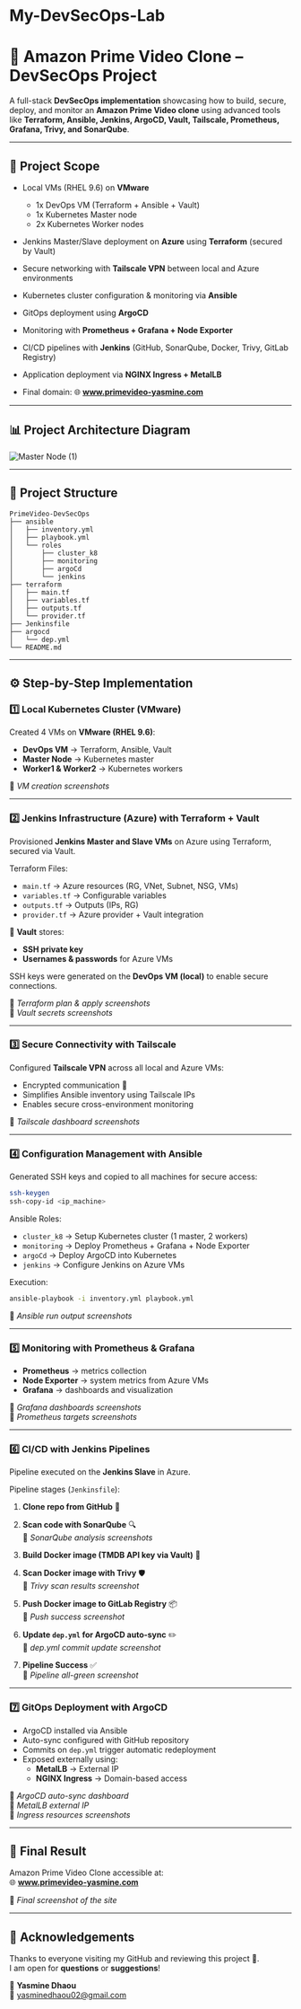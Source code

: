 # My-DevSecOps-Lab

# 🎥 Amazon Prime Video Clone – DevSecOps Project

A full-stack **DevSecOps implementation** showcasing how to build, secure, deploy, and monitor an **Amazon Prime Video clone** using advanced tools like **Terraform, Ansible, Jenkins, ArgoCD, Vault, Tailscale, Prometheus, Grafana, Trivy, and SonarQube**.

---

## 🧩 Project Scope

- Local VMs (RHEL 9.6) on **VMware**  
  - 1x DevOps VM (Terraform + Ansible + Vault)  
  - 1x Kubernetes Master node  
  - 2x Kubernetes Worker nodes  

- Jenkins Master/Slave deployment on **Azure** using **Terraform** (secured by Vault)  
- Secure networking with **Tailscale VPN** between local and Azure environments  
- Kubernetes cluster configuration & monitoring via **Ansible**  
- GitOps deployment using **ArgoCD**  
- Monitoring with **Prometheus + Grafana + Node Exporter**  
- CI/CD pipelines with **Jenkins** (GitHub, SonarQube, Docker, Trivy, GitLab Registry)  
- Application deployment via **NGINX Ingress + MetalLB**  
- Final domain: 🌐 **www.primevideo-yasmine.com**

---

## 📊 Project Architecture Diagram


![Master Node (1)](https://github.com/user-attachments/assets/ef455c4d-b8e1-4f8a-9d74-b43e1b1247f5)


---

## 📁 Project Structure
```
PrimeVideo-DevSecOps
├── ansible
│   ├── inventory.yml
│   ├── playbook.yml
│   └── roles
│       ├── cluster_k8
│       ├── monitoring
│       ├── argoCd
│       └── jenkins
├── terraform
│   ├── main.tf
│   ├── variables.tf
│   ├── outputs.tf
│   └── provider.tf
├── Jenkinsfile
├── argocd
│   └── dep.yml
└── README.md
```

---

## ⚙️ Step-by-Step Implementation

### 1️⃣ Local Kubernetes Cluster (VMware)

Created 4 VMs on **VMware (RHEL 9.6)**:  
- **DevOps VM** → Terraform, Ansible, Vault  
- **Master Node** → Kubernetes master  
- **Worker1 & Worker2** → Kubernetes workers  

📸 *VM creation screenshots*

---

### 2️⃣ Jenkins Infrastructure (Azure) with Terraform + Vault

Provisioned **Jenkins Master and Slave VMs** on Azure using Terraform, secured via Vault.

Terraform Files:
- `main.tf` → Azure resources (RG, VNet, Subnet, NSG, VMs)  
- `variables.tf` → Configurable variables  
- `outputs.tf` → Outputs (IPs, RG)  
- `provider.tf` → Azure provider + Vault integration  

🔐 **Vault** stores:  
- **SSH private key**  
- **Usernames & passwords** for Azure VMs  

SSH keys were generated on the **DevOps VM (local)** to enable secure connections.  

📸 *Terraform plan & apply screenshots*  
📸 *Vault secrets screenshots*

---

### 3️⃣ Secure Connectivity with Tailscale

Configured **Tailscale VPN** across all local and Azure VMs:  
- Encrypted communication 🔐  
- Simplifies Ansible inventory using Tailscale IPs  
- Enables secure cross-environment monitoring  

📸 *Tailscale dashboard screenshots*

---

### 4️⃣ Configuration Management with Ansible

Generated SSH keys and copied to all machines for secure access:  
```bash
ssh-keygen
ssh-copy-id <ip_machine>
```

Ansible Roles:
- `cluster_k8` → Setup Kubernetes cluster (1 master, 2 workers)  
- `monitoring` → Deploy Prometheus + Grafana + Node Exporter  
- `argoCd` → Deploy ArgoCD into Kubernetes  
- `jenkins` → Configure Jenkins on Azure VMs  

Execution:
```bash
ansible-playbook -i inventory.yml playbook.yml
```

📸 *Ansible run output screenshots*

---

### 5️⃣ Monitoring with Prometheus & Grafana

- **Prometheus** → metrics collection  
- **Node Exporter** → system metrics from Azure VMs  
- **Grafana** → dashboards and visualization  

📸 *Grafana dashboards screenshots*  
📸 *Prometheus targets screenshots*

---

### 6️⃣ CI/CD with Jenkins Pipelines

Pipeline executed on the **Jenkins Slave** in Azure.

Pipeline stages (`Jenkinsfile`):

1. **Clone repo from GitHub** 📁  

2. **Scan code with SonarQube** 🔍  
   📸 *SonarQube analysis screenshots*  

3. **Build Docker image (TMDB API key via Vault)** 🐋  

4. **Scan Docker image with Trivy** 🛡️  
   📸 *Trivy scan results screenshot*  

5. **Push Docker image to GitLab Registry** 📦  
   📸 *Push success screenshot*  

6. **Update `dep.yml` for ArgoCD auto-sync** ✏️  
   📸 *dep.yml commit update screenshot*  

7. **Pipeline Success** ✅  
   📸 *Pipeline all-green screenshot*

---

### 7️⃣ GitOps Deployment with ArgoCD

- ArgoCD installed via Ansible  
- Auto-sync configured with GitHub repository  
- Commits on `dep.yml` trigger automatic redeployment  
- Exposed externally using:  
  - **MetalLB** → External IP  
  - **NGINX Ingress** → Domain-based access  

📸 *ArgoCD auto-sync dashboard*  
📸 *MetalLB external IP*  
📸 *Ingress resources screenshots*

---

## 🎯 Final Result

Amazon Prime Video Clone accessible at:  
🌐 **www.primevideo-yasmine.com**

📸 *Final screenshot of the site*

---

## 🙏 Acknowledgements

Thanks to everyone visiting my GitHub and reviewing this project 🚀.  
I am open for **questions** or **suggestions**!  

👤 **Yasmine Dhaou**  
📧 [yasminedhaou02@gmail.com](mailto:yasminedhaou02@gmail.com)

